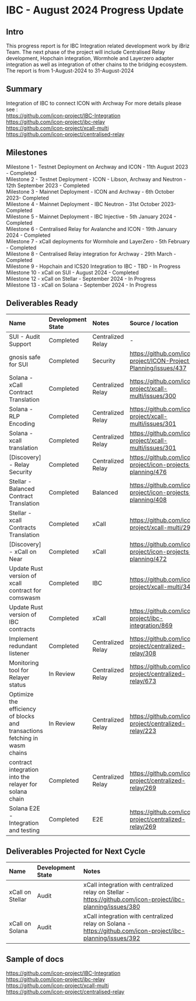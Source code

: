 # IBC - August 2024 Progress Update

## Intro
This progress report is for IBC Integration related development work by iBriz Team. 
The next phase of the project will include Centralised Relay development, Hopchain integration, Wormhole and Layerzero adapter integration as well as integration of other chains to the bridging ecosystem. The report is from  1-August-2024 to 31-August-2024

## Summary
Integration of IBC to connect ICON with Archway
For more details please see : <br>
https://github.com/icon-project/IBC-Integration <br>
https://github.com/icon-project/ibc-relay <br>
https://github.com/icon-project/xcall-multi <br>
https://github.com/icon-project/centralised-relay

## Milestones
Milestone 1 - Testnet Deployment on Archway and ICON - 11th August 2023 - Completed <br>
Milestone 2 - Testnet Deployment - ICON - Libson, Archway and Neutron - 12th September 2023 - Completed <br>
Milestone 3 - Mainnet Deployment - ICON and Archway - 6th October 2023- Completed <br>
Milestone 4 - Mainnet Deployment - IBC Neutron - 31st October 2023- Completed <br>
Milestone 5 - Mainnet Deployment - IBC Injective - 5th January 2024 - Completed <br>
Milestone 6 - Centralised Relay for Avalanche and ICON - 19th January 2024 - Completed <br>
Milestone 7 - xCall deployments for Wormhole and LayerZero - 5th February - Completed <br>
Milestone 8 - Centralised Relay integration for Archway - 29th March - Completed <br>
Milestone 9 - Hopchain and ICS20 Integration to IBC - TBD - In Progress <br>
Milestone 10 - xCall on SUI - August 2024 - Completed <br>
Milestone 12 - xCall on Stellar - September 2024 - In Progress <br>
Milestone 13 - xCall on Solana - September 2024 - In Progress


## Deliverables Ready

| Name | Development State | Notes | Source / location |
|:----- |:------------------ | :----| :----------------| 
| SUI - Audit Support | Completed | Centralized Relay | - |
| gnosis safe for SUI | Completed | Security | https://github.com/icon-project/ICON-Project-Planning/issues/437 |
| Solana - xCall Contract Translation | Completed | Centralized Relay | https://github.com/icon-project/xcall-multi/issues/300 |
| Solana - RLP Encoding | Completed | Centralized Relay | https://github.com/icon-project/xcall-multi/issues/301 |
| Solana - xcall translation | Completed | Centralized Relay | https://github.com/icon-project/xcall-multi/issues/301 |
| [Discovery] - Relay Security | Completed | Centralized Relay | https://github.com/icon-project/icon-projects-planning/476 |
| Stellar - Balanced Contract Translation | Completed | Balanced | https://github.com/icon-project/icon-projects-planning/408 |
| Stellar - xcall Contracts Translation | Completed | xCall | https://github.com/icon-project/xcall-multi/295 |
| [Discovery] - xCall on Near | Completed | xCall | https://github.com/icon-project/icon-projects-planning/472 |
| Update Rust version of xcall contract for comswasm | Completed | IBC | https://github.com/icon-project/xcall-multi/344 |
| Update Rust version of IBC contracts | Completed | xCall | https://github.com/icon-project/ibc-integration/869 |
| Implement redundant listener | Completed | Centralized Relay | https://github.com/icon-project/centralized-relay/308 |
| Monitoring tool for Relayer status | In Review | Centralized Relay | https://github.com/icon-project/centralized-relay/673 |
| Optimize the efficiency of blocks and transactions fetching in wasm chains | In Review | Centralized Relay | https://github.com/icon-project/centralized-relay/223 |
| contract integration into the relayer for solana chain | Completed | Centralized Relay | https://github.com/icon-project/centralized-relay/269 |
| Solana E2E - Integration and testing | Completed | E2E | https://github.com/icon-project/centralized-relay/269 |


## Deliverables Projected for Next Cycle


| Name | Development State | Notes |
|:-----|:------------------|:------|
| xCall on Stellar |  Audit | xCall integration with centralized relay on Stellar - https://github.com/icon-project/ibc-planning/issues/380 |
| xCall on Solana |  Audit | xCall integration with centralized relay on Solana - https://github.com/icon-project/ibc-planning/issues/392 |


## Sample of docs
https://github.com/icon-project/IBC-Integration <br>
https://github.com/icon-project/ibc-relay <br>
https://github.com/icon-project/xcall-multi <br>
https://github.com/icon-project/centralised-relay
